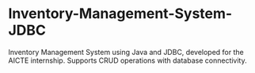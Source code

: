 # Inventory-Management-System-JDBC
 Inventory Management System using Java and JDBC, developed for the AICTE internship. Supports CRUD operations with database connectivity.
